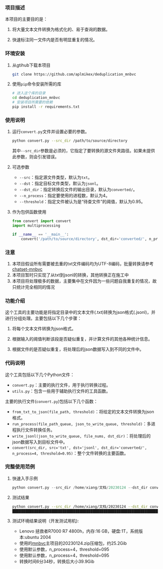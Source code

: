 ### 项目描述
本项目的主要目的是：

1. 将大量文本文件转换为格式化的、易于查询的数据。

2. 快速标注同一文件内是否有明显重复的情况。



### 环境安装

1. 从gtihub下载本项目

    ```bash
    git clone https://github.com/aplmikex/deduplication_mnbvc
    ```

2. 使用`pip`命令安装所需的库

    ```bash
    # 进入这个库的目录
    cd deduplication_mnbvc
    # 安装项目所需要的依赖
    pip install -r requirements.txt
    ```



### 使用说明

1. 运行`convert.py`文件并设置必要的参数。

    ```bash
    python convert.py --src_dir /path/to/source/directory
    ```

    其中`--src_dir`参数是必须的，它指定了要转换的源文件夹路径。如果未提供此参数，则会引发错误。

2. 可选参数

    - `--src`：指定源文件类型，默认为`txt`。
    - `--dst`：指定目标文件类型，默认为`jsonl`。
    - `--dst_dir`：指定转换后文件的输出目录，默认为`converted/`。
    - `--n_process`：指定要使用的进程数，默认为4。
    - `--threshold`：指定文件被认为是“待查文件”的阈值，默认为0.95。

3. 作为包供函数使用

    ```python
    from convert import convert
    import multiprocessing
    
    if __name__ == '__main__':
        convert('/path/to/source/directory', dst_dir='converted/', n_process=multiprocessing.cpu_count()-1)
    ```



### 注意

1. 本项目假设所有需要被去重的txt文件编码均为UTF-8编码，批量转换请参考[chatset-mnbvc](https://github.com/alanshi/charset_mnbvc)
2. 本项目暂时只实现了从txt到jsonl的转换，其他转换正在施工中
2. 本项目将处理极多的数据，主要集中在文件因为一些问题自我重复的情况，故只统计完全相同的情况



### 功能介绍

这个工具的主要功能是将指定目录中的文本文件(.txt)转换为json格式(.jsonl)，并进行分组处理。主要包括以下几个步骤：

1. 将每个文本文件转换为json格式。

2. 根据输入的阈值判断该段是否疑似重复，并计算文件的其他各种统计信息。

4. 根据文件的是否疑似重复，将处理后的json数据写入到不同的文件中。

    

### 代码说明

这个工具包括以下几个Python文件：

- `convert.py`：主要的执行文件，用于执行转换过程。
- `utils.py`：包含一些用于辅助执行文件的工具函数。

主要的执行文件(`convert.py`)包括以下几个函数：

- `from_txt_to_json(file_path, threshold)`：将给定的文本文件转换为json格式。
- `run_process(file_path_queue, json_to_write_queue, threshold)`：多进程执行文件转换任务。
- `write_jsonl(json_to_write_queue, file_nums, dst_dir)`：将处理后的json数据写入到目标文件中。
- `convert(src_dir, src='txt', dst='jsonl', dst_dir='converted/', n_process=4, threshold=0.95)`：整个文件转换的主要函数。



### 完整使用范例

1. 快速入手示例

    ```python
    python convert.py --src_dir /home/xiang/文档/20230124 --dst_dir converted/ --n_process 4 --threshold 0.95
    ```
    
2. 测试结果

    ```bash
    python convert.py --src_dir /home/xiang/文档/20230124 --dst_dir converted/ --n_process 4 --threshold 0.95
    █████████████████████████████████████████████████████████████████████████████████████████████████████████████████████████████████████████| 34674/34674 [06:34<00:00, 87.97it/s]
    ```

3. 测试环境结果说明（开发测试用机):
    - Lenovo 拯救者R7000 R7 4800h，内存:16 GB，硬盘:1T，系统版本:ubuntu 2004
    - 使用的[mnbvc](https://github.com/esbatmop/MNBVC)主项目的20230124.zip压缩包，约25.2Gib
    - 使用默认参数，n_process=4，threshold=095
    - 使用默认参数，n_process=4，threshold=095
    - 转换时间6分34秒，转换后大小39.9Gib

